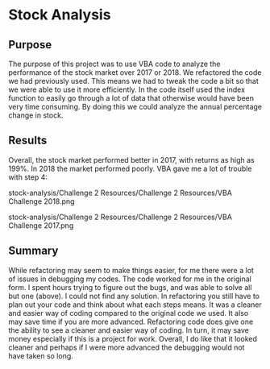 # Stock Analysis

## Purpose
The purpose of this project was to use VBA code to analyze the performance of the stock market over 2017 or 2018. We  refactored the code we had previously used. This means we had to tweak the code a bit so that we were able to use it more efficiently. In the code itself used the index function to easily go through a lot of data that otherwise would have been very time consuming.  By doing this we could analyze the annual percentage change in stock.

## Results
Overall, the stock market performed better in 2017, with returns as high as 199%.  In 2018 the market performed poorly. VBA gave me a lot of trouble with step 4:

 stock-analysis/Challenge 2 Resources/Challenge 2 Resources/VBA Challenge 2018.png

 stock-analysis/Challenge 2 Resources/Challenge 2 Resources/VBA Challenge 2017.png

## Summary
While refactoring may seem to make things easier, for me there were a lot of issues in debugging my codes. The code worked for me in the original form.  I spent hours trying to figure out the bugs, and was able to solve all but one (above). I could not find any solution. 
In refactoring you still have to plan out your code and think about what each steps means. It was a cleaner and easier way of coding compared to the original code we used. It also may save time if you are more advanced. Refactoring code does give one the ability to see a cleaner and easier way of coding. In turn, it may save money especially if this is a project for work. Overall, I do like that it looked cleaner and perhaps if I were more advanced the debugging would not have taken so long. 

